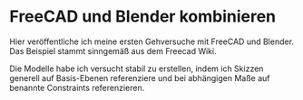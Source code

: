 # FreeCAD und Blender kombinieren

Hier veröffentliche ich meine ersten Gehversuche mit FreeCAD und Blender. Das Beispiel stammt sinngemäß aus dem Freecad Wiki.

Die Modelle habe ich versucht stabil zu erstellen, indem ich Skizzen generell auf Basis-Ebenen referenziere und bei abhängigen Maße auf benannte Constraints referenzieren.
